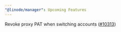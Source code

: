 ```yaml
---
"@linode/manager": Upcoming Features
---
```


Revoke proxy PAT when switching accounts ([#10313](https://github.com/linode/manager/pull/10313))
